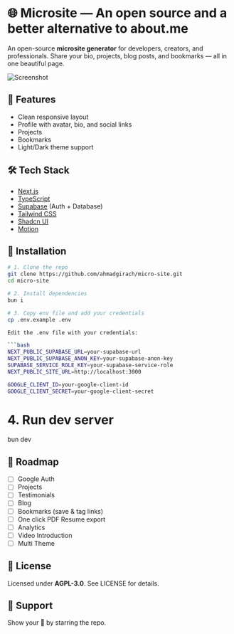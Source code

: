# 🌐 Microsite — An open source and a better alternative to about.me

An open-source **microsite generator** for developers, creators, and professionals. Share your bio, projects, blog posts, and bookmarks — all in one beautiful page.

![Screenshot](./public/screenshot.png)

## 🚀 Features

- Clean responsive layout
- Profile with avatar, bio, and social links
- Projects
- Bookmarks
- Light/Dark theme support

## 🛠️ Tech Stack

- [Next.js](https://nextjs.org/)
- [TypeScript](https://www.typescriptlang.org/)
- [Supabase](https://supabase.com/) (Auth + Database)
- [Tailwind CSS](https://tailwindcss.com/)
- [Shadcn UI](https://ui.shadcn.com/)
- [Motion](https://motion.dev/)

## 🧩 Installation

```bash
# 1. Clone the repo
git clone https://github.com/ahmadgirach/micro-site.git
cd micro-site

# 2. Install dependencies
bun i

# 3. Copy env file and add your credentials
cp .env.example .env

Edit the .env file with your credentials:

```bash
NEXT_PUBLIC_SUPABASE_URL=your-supabase-url
NEXT_PUBLIC_SUPABASE_ANON_KEY=your-supabase-anon-key
SUPABASE_SERVICE_ROLE_KEY=your-supabase-service-role
NEXT_PUBLIC_SITE_URL=http://localhost:3000

GOOGLE_CLIENT_ID=your-google-client-id
GOOGLE_CLIENT_SECRET=your-google-client-secret
```
# 4. Run dev server
bun dev

## 📌 Roadmap

- [ ] Google Auth
- [ ] Projects
- [ ] Testimonials
- [ ] Blog
- [ ] Bookmarks (save & tag links)
- [ ] One click PDF Resume export
- [ ] Analytics
- [ ] Video Introduction
- [ ] Multi Theme

## 📄 License

Licensed under **AGPL-3.0**. See LICENSE for details.

## 🤝 Support

Show your 💖 by starring the repo.
